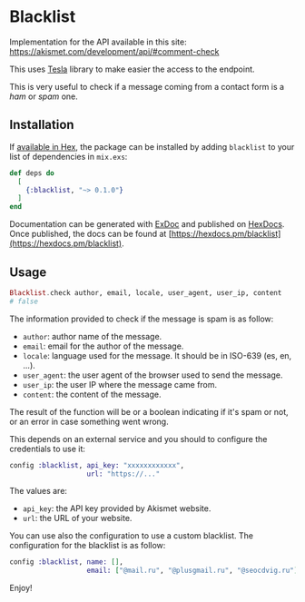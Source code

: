 # Blacklist

Implementation for the API available in this site: https://akismet.com/development/api/#comment-check

This uses [Tesla]() library to make easier the access to the endpoint.

This is very useful to check if a message coming from a contact form is a _ham_ or _spam_ one.

## Installation

If [available in Hex](https://hex.pm/docs/publish), the package can be installed
by adding `blacklist` to your list of dependencies in `mix.exs`:

```elixir
def deps do
  [
    {:blacklist, "~> 0.1.0"}
  ]
end
```

Documentation can be generated with [ExDoc](https://github.com/elixir-lang/ex_doc)
and published on [HexDocs](https://hexdocs.pm). Once published, the docs can
be found at [https://hexdocs.pm/blacklist](https://hexdocs.pm/blacklist).

## Usage

```elixir
Blacklist.check author, email, locale, user_agent, user_ip, content
# false
```

The information provided to check if the message is spam is as follow:

- `author`: author name of the message.
- `email`: email for the author of the message.
- `locale`: language used for the message. It should be in ISO-639 (es, en, ...).
- `user_agent`: the user agent of the browser used to send the message.
- `user_ip`: the user IP where the message came from.
- `content`: the content of the message.

The result of the function will be or a boolean indicating if it's spam or not, or an error in case something went wrong.

This depends on an external service and you should to configure the credentials to use it:

```elixir
config :blacklist, api_key: "xxxxxxxxxxxx",
                   url: "https://..."
```

The values are:

- `api_key`: the API key provided by Akismet website.
- `url`: the URL of your website.

You can use also the configuration to use a custom blacklist. The configuration for the blacklist is as follow:

```elixir
config :blacklist, name: [],
                   email: ["@mail.ru", "@plusgmail.ru", "@seocdvig.ru"]
```

Enjoy!

